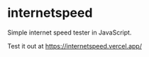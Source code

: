 # internetspeed

Simple internet speed tester in JavaScript.

Test it out at https://internetspeed.vercel.app/
